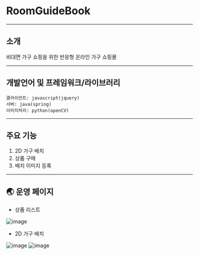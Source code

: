 # RoomGuideBook

*** 

## 소개
비대면 가구 쇼핑을 위한 반응형 온라인 가구 쇼핑몰

***

## 개발언어 및 프레임워크/라이브러리
```
클라이언트: javascript(jquery)
서버: java(spring)
이미지처리: python(openCV)
```

***

## 주요 기능

1. 2D 가구 배치
2. 상품 구매 
3. 배치 이미지 등록

***

## 🌏 운영 페이지

- 상품 리스트

![image](https://user-images.githubusercontent.com/55647436/104602853-28e87f80-56bf-11eb-9021-79edb466cc1f.png)

- 2D 가구 배치

![image](https://user-images.githubusercontent.com/55647436/104602739-1110fb80-56bf-11eb-9790-feb0ee2d1256.png)
![image](https://user-images.githubusercontent.com/55647436/104602731-0f473800-56bf-11eb-8be0-defe84394cdb.png)

